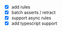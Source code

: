 - [x] add rules
- [x] batch asserts / retract
- [x] support async rules
- [x] add typescript support

